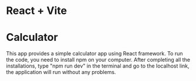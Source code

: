# React + Vite
# Calculator

This app provides a simple calculator app using React framework. To run the code, you need to install npm on your computer. After completing all the installations, type "npm run dev" in the terminal and go to the localhost link, the application will run without any problems.
